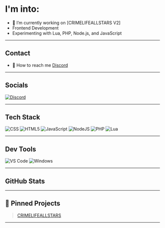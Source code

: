 # I'm into:

<!-- - Learning Frameworks & C#-->
- :seedling: I’m currently working on [CRIMELIFEALLSTARS V2]
- Frontend Development
- Experimenting with Lua, PHP, Node.js, and JavaScript

---

## Contact

- :speech_balloon: How to reach me [Discord](https://discord.com/users/1353829225978658930)

---

## Socials

<a href="https://discord.com/users/1353829225978658930">
  <img src="https://img.shields.io/badge/Discord-7289DA?style=for-the-badge&logo=discord&logoColor=white" alt="Discord"/>
</a>

---

## Tech Stack

![CSS](https://img.shields.io/badge/css3-1572B6?style=for-the-badge&logo=css3&logoColor=white)
![HTML5](https://img.shields.io/badge/html5-E34F26?style=for-the-badge&logo=html5&logoColor=white)
![JavaScript](https://img.shields.io/badge/javascript-F7DF1E?style=for-the-badge&logo=javascript&logoColor=black)
![NodeJS](https://img.shields.io/badge/node.js-339933?style=for-the-badge&logo=node.js&logoColor=white)
![PHP](https://img.shields.io/badge/php-777BB4?style=for-the-badge&logo=php&logoColor=white)
![Lua](https://img.shields.io/badge/lua-2C2D72?style=for-the-badge&logo=lua&logoColor=white)

---

## Dev Tools

![VS Code](https://img.shields.io/badge/VS%20CODE-0078D4?style=for-the-badge&logo=visual-studio-code&logoColor=white)
![Windows](https://img.shields.io/badge/WINDOWS-0078D6?style=for-the-badge&logo=windows&logoColor=white)

---

## GitHub Stats

<!-- You can use https://github.com/anuraghazra/github-readme-stats or similar -->
<!-- Example: -->
<!-- ![Luca's GitHub Stats](https://github-readme-stats.vercel.app/api?username=Unknow-1337&show_icons=true&theme=tokyonight) -->

---

## 📌 Pinned Projects

> [CRIMELIFEALLSTARS](https://discord.gg/crimelifeallstars)

---

<!-- Reference image from officialchristheg’s README style -->
